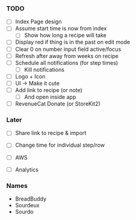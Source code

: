 ### TODO

- [ ] Index Page design
- [ ] Assume start time is now from index
  - [ ] Show how long a recipe will take

- [ ] Display red if thing is in the past on edit mode
- [ ] Clear 0 on number input field active/focus
- [ ] Refresh after away from weeks on recipe
- [ ] Schedule all notifications (for step times)
  - [ ] Kill notifications
- [ ] Logo + Icon
- [ ] UI -> Make it cute
- [ ] Add link to recipe (or note)
  - [ ] And open inside app
- [ ] RevenueCat Donate (or StoreKit2)

### Later
- [ ] Share link to recipe & import
- [ ] Change time for individual step/row
- [ ] AWS
- [ ] Analytics


### Names
- BreadBuddy
- Sourdeux
- Sourdo
